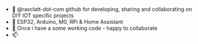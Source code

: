 - 👋 @rasclatt-dot-com github for developing, sharing and collaborating on DIY IOT specific projects
- 👀 ESP32, Arduino, M0, RPi & Home Assistant
- 💞️ Once i have a some working code - happy to collaborate
- 📫 <Contact details placeholder>

<!---
rasclatt-dot-com/rasclatt-dot-com is a ✨ special ✨ repository because its `README.md` (this file) appears on your GitHub profile.
You can click the Preview link to take a look at your changes.
--->
